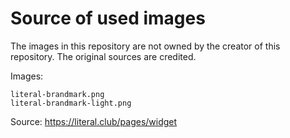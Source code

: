 # Source of used images

The images in this repository are not owned by the creator of this repository.
The original sources are credited.

Images:

```
literal-brandmark.png
literal-brandmark-light.png
```

Source:
https://literal.club/pages/widget
